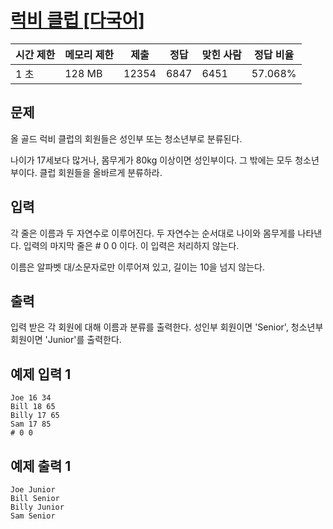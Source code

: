 # [럭비 클럽 [다국어]](https://www.acmicpc.net/problem/2083)

| 시간 제한 | 메모리 제한 | 제출 | 정답 | 맞힌 사람 | 정답 비율 |
| --- | --- | --- | --- | --- | --- |
| 1 초 | 128 MB | 12354 | 6847 | 6451 | 57.068% |

## 문제

올 골드 럭비 클럽의 회원들은 성인부 또는 청소년부로 분류된다.

나이가 17세보다 많거나, 몸무게가 80kg 이상이면 성인부이다. 그 밖에는 모두 청소년부이다. 클럽 회원들을 올바르게 분류하라.

## 입력

각 줄은 이름과 두 자연수로 이루어진다. 두 자연수는 순서대로 나이와 몸무게를 나타낸다. 입력의 마지막 줄은 # 0 0 이다. 이 입력은 처리하지 않는다.

이름은 알파벳 대/소문자로만 이루어져 있고, 길이는 10을 넘지 않는다.

## 출력

입력 받은 각 회원에 대해 이름과 분류를 출력한다. 성인부 회원이면 'Senior', 청소년부 회원이면 'Junior'를 출력한다.

## 예제 입력 1

```
Joe 16 34
Bill 18 65
Billy 17 65
Sam 17 85
# 0 0

```

## 예제 출력 1

```
Joe Junior
Bill Senior
Billy Junior
Sam Senior
```
